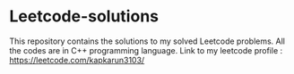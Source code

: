# Leetcode-solutions
This repository contains the solutions to my solved Leetcode problems. All the codes are in C++ programming language.
Link to my leetcode profile : https://leetcode.com/kapkarun3103/ 
